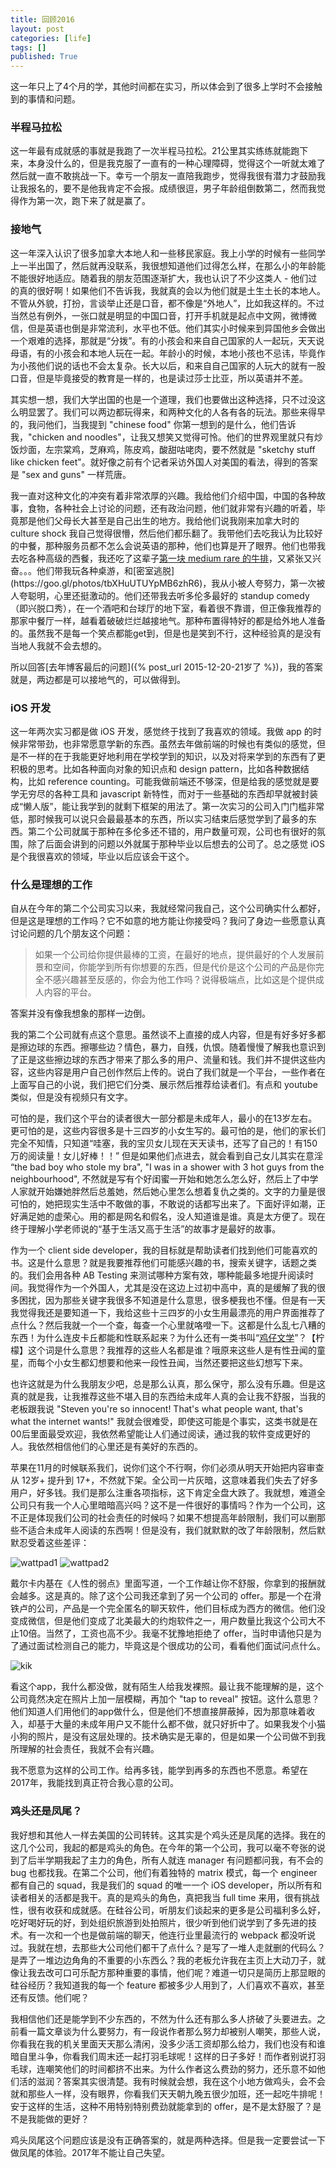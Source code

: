 ```yaml
---
title: 回顾2016
layout: post
categories: [life]
tags: []
published: True
---
```


这一年只上了4个月的学，其他时间都在实习，所以体会到了很多上学时不会接触到的事情和问题。

### 半程马拉松

这一年最有成就感的事就是我跑了一次半程马拉松。21公里其实练练就能跑下来，本身没什么的，但是我克服了一直有的一种心理障碍，觉得这个一听就太难了然后就一直不敢挑战一下。幸亏一个朋友一直陪我跑步，觉得我很有潜力才鼓励我让我报名的，要不是他我肯定不会报。成绩很逗，男子年龄组倒数第二，然而我觉得作为第一次，跑下来了就是赢了。

### 接地气

这一年深入认识了很多加拿大本地人和一些移民家庭。我上小学的时候有一些同学上一半出国了，然后就再没联系，我很想知道他们过得怎么样，在那么小的年龄能不能很好地适应。随着我的朋友范围逐渐扩大，我也认识了不少这类人 - 他们过的真的很好啊！如果他们不告诉我，我就真的会以为他们就是土生土长的本地人。不管从外貌，打扮，言谈举止还是口音，都不像是“外地人”，比如我这样的。不过当然总有例外，一张口就是明显的中国口音，打开手机就是起点中文网，微博微信，但是英语也倒是非常流利，水平也不低。他们其实小时候来到异国他乡会做出一个艰难的选择，那就是“分拨”。有的小孩会和来自自己国家的人一起玩，天天说母语，有的小孩会和本地人玩在一起。年龄小的时候，本地小孩也不忌讳，毕竟作为小孩他们说的话也不会太复杂。长大以后，和来自自己国家的人玩大的就有一股口音，但是毕竟接受的教育是一样的，也是读过莎士比亚，所以英语并不差。

其实想一想，我们大学出国的也是一个道理，我们也要做出这种选择，只不过没这么明显罢了。我们可以两边都玩得来，和两种文化的人各有各的玩法。那些来得早的，我问他们，当我提到 "chinese food" 你第一想到的是什么，他们告诉我，"chicken and noodles"，让我又想笑又觉得可怜。他们的世界观里就只有炒饭炒面，左宗棠鸡，芝麻鸡，陈皮鸡，酸甜咕咾肉，要不然就是 "sketchy stuff like chicken feet"。就好像之前有个记者采访外国人对美国的看法，得到的答案是 "sex and guns" 一样荒唐。

我一直对这种文化的冲突有着非常浓厚的兴趣。我给他们介绍中国，中国的各种故事，食物，各种社会上讨论的问题，还有政治问题，他们就非常有兴趣的听着，毕竟那是他们父母长大甚至是自己出生的地方。我给他们说我刚来加拿大时的 culture shock 我自己觉得很懵，然后他们都乐翻了。我带他们去吃我认为比较好的中餐，那种服务员都不怎么会说英语的那种，他们也算是开了眼界。他们也带我去吃各种高级的西餐，我还吃了这辈子[第一块 medium rare 的牛排](https://www.instagram.com/p/BOG3q2JgQTi/?taken-by=__steven_xu__)，又紧张又兴奋。。。他们带我玩各种桌游，和[密室逃脱](https://goo.gl/photos/tbXHuUTUYpMB6zhR6)，我从小被人夸努力，第一次被人夸聪明，心里还挺激动的。他们还带我去听多伦多最好的 standup comedy （即兴脱口秀），在一个酒吧和台球厅的地下室，看着很不靠谱，但正像我推荐的那家中餐厅一样，越看着破破烂烂越接地气。那种布置得特好的都是给外地人准备的。虽然我不是每一个笑点都能get到，但是也是笑到不行，这种经验真的是没有当地人我就不会去想的。

所以回答[去年博客最后的问题]({% post_url 2015-12-20-21岁了 %})，我的答案就是，两边都是可以接地气的，可以做得到。

### iOS 开发

这一年两次实习都是做 iOS 开发，感觉终于找到了我喜欢的领域。我做 app 的时候非常带劲，也非常愿意学新的东西。虽然去年做前端的时候也有类似的感觉，但是不一样的在于我能更好地利用在学校学到的知识，以及对将来学到的东西有了更积极的思考。比如各种面向对象的知识点和 design pattern，比如各种数据结构，比如 reference counting。可能我做前端还不够深，但是给我的感觉就是要学无穷尽的各种工具和 javascript 新特性，而对于一些基础的东西却早就被封装成“懒人版”，能让我学到的就剩下框架的用法了。第一次实习的公司入门门槛非常低，那时候我可以说只会最最基本的东西，所以实习结束后感觉学到了最多的东西。第二个公司就属于那种在多伦多还不错的，用户数量可观，公司也有很好的氛围，除了后面会讲到的问题以外就属于那种毕业以后想去的公司了。总之感觉 iOS 是个我很喜欢的领域，毕业以后应该会干这个。

### 什么是理想的工作

自从在今年的第二个公司实习以来，我就经常问我自己，这个公司确实什么都好，但是这是理想的工作吗？它不如意的地方能让你接受吗？我问了身边一些愿意认真讨论问题的几个朋友这个问题：

> 如果一个公司给你提供最棒的工资，在最好的地点，提供最好的个人发展前景和空间，你能学到所有你想要的东西，但是代价是这个公司的产品是你完全不感兴趣甚至反感的，你会为他工作吗？说得极端点，比如这是个提供成人内容的平台。

答案并没有像我想象的那样一边倒。

我的第二个公司就有点这个意思。虽然谈不上直接的成人内容，但是有好多好多都是擦边球的东西。擦哪些边？情色，暴力，自残，仇恨。随着慢慢了解我也意识到了正是这些擦边球的东西才带来了那么多的用户、流量和钱。我们并不提供这些内容，这些内容是用户自己创作然后上传的。说白了我们就是一个平台，一些作者在上面写自己的小说，我们把它们分类、展示然后推荐给读者们。有点和 youtube 类似，但是没有视频只有文字。

可怕的是，我们这个平台的读者很大一部分都是未成年人，最小的在13岁左右。更可怕的是，这些内容很多是十三四岁的小女生写的。最可怕的是，他们的家长们完全不知情，只知道“哇塞，我的宝贝女儿现在天天读书，还写了自己的！有150万的阅读量！女儿好棒！！” 但是如果他们点进去，就会看到自己女儿其实在意淫 “the bad boy who stole my bra", "I was in a shower with 3 hot guys from the neighbourhood", 不然就是写有个好闺蜜一开始和她怎么怎么好，然后上了中学人家就开始嫌她胖然后总羞她，然后她心里怎么想着复仇之类的。文字的力量是很可怕的，她把现实生活中不敢做的事，不敢说的话都写出来了。下面好评如潮，正好满足她的虚荣心。用的都是网名和假名，没人知道谁是谁。真是太方便了。现在终于理解小学老师说的“基于生活又高于生活”的故事才是最好的故事。

作为一个 client side developer，我的目标就是帮助读者们找到他们可能喜欢的书。这是什么意思？就是我要推荐他们可能感兴趣的书，搜索关键字，话题之类的。我们会用各种 AB Testing 来测试哪种方案有效，哪种能最多地提升阅读时间。我觉得作为一个外国人，尤其是没在这边上过初中高中，真的是缓解了我的很多困扰，因为那些关键字我很多不知道是什么意思，很多梗我也不懂。但是有一天我觉得我还是要知道一下，我给这些十三四岁的小女生用最漂亮的用户界面推荐了点什么？然后我就一个一个查，每查一个心里就咯噔一下。这都是什么乱七八糟的东西！为什么连皮卡丘都能和性联系起来？为什么还有一类书叫“[鸡仔文学](https://en.wikipedia.org/wiki/Chick_lit)”？【柠檬】这个词是什么意思？我推荐的这些人名都是谁？哦原来这些人是有性丑闻的童星，而每个小女生都幻想要和他来一段性丑闻，当然还要把这些幻想写下来。

也许这就是为什么我朋友少吧，总是那么认真，那么保守，那么没有乐趣。但是这真的就是我，让我推荐这些不堪入目的东西给未成年人真的会让我不舒服，当我的老板跟我说 "Steven you're so innocent! That's what people want, that's what the internet wants!" 我就会很难受，即使这可能是个事实，这类书就是在00后里面最受欢迎，我依然希望能让人们通过阅读，通过我的软件变成更好的人。我依然相信他们的心里还是有美好的东西的。

苹果在11月的时候联系我们，说你们这个不行啊，你们必须从明天开始把内容审查从 12岁+ 提升到 17+，不然就下架。全公司一片灰暗，这意味着我们失去了好多用户，好多钱。我们是那么注重各项指标，这下肯定全盘大跌了。我就想，难道全公司只有我一个人心里暗暗高兴吗？这不是一件很好的事情吗？作为一个公司，这不正是体现我们公司的社会责任的时候吗？如果不想提高年龄限制，我们可以删那些不适合未成年人阅读的东西啊！但是没有，我们就默默的改了年龄限制，然后默默忍受着这些差评：

![wattpad1](/assets/wattpad1.png)
![wattpad2](/assets/wattpad2.png)

戴尔卡内基在《人性的弱点》里面写道，一个工作越让你不舒服，你拿到的报酬就会越多。这是真的。除了这个公司我还拿到了另一个公司的 offer。那是一个在滑铁卢的公司，产品是一个完全匿名的聊天软件，他们目标成为西方的微信。他们没变成微信，但是他们变成了北美最大的约炮软件之一，用户数量比我这个公司大不止10倍。当然了，工资也高不少。我毫不犹豫地拒绝了 offer，当时申请他只是为了通过面试检测自己的能力，毕竟这是个很成功的公司，看看他们面试问点什么。

![kik](/assets/kik.jpg)

看这个app，我什么都没做，就有陌生人给我发裸照。最让我不能理解的是，这个公司竟然决定在照片上加一层模糊，再加个 "tap to reveal" 按钮。这什么意思？他们知道人们用他们的app做什么，但是他们不想直接屏蔽掉，因为那意味着收入，却基于大量的未成年用户又不能什么都不做，就只好折中了。如果我发个小猫小狗的照片，是没有这层处理的。技术确实是无辜的，但是如果一个公司做不到我所理解的社会责任，我就不会有兴趣。

我不愿意为这样的公司工作。给再多钱，能学到再多的东西也不愿意。希望在2017年，我能找到真正符合我心意的公司。

### 鸡头还是凤尾？

我好想和其他人一样去美国的公司转转。这其实是个鸡头还是凤尾的选择。我在的这几个公司，我起的都是鸡头的角色。在今年的第一个公司，我可以毫不夸张的说到了后半学期我起了主力的角色，所有人就连 manager 有问题都问我，有不会的 bug 也都找我。在第二个公司，他们有着独特的 matrix 模式，每一个 engineer 都有自己的 squad，我是我们的 squad 的唯一一个 iOS developer，所以所有和读者相关的活都是我干。真的是鸡头的角色，真把我当 full time 来用，很有挑战性，很有收获和成就感。在硅谷公司，听朋友们谈起来的更多是公司福利多么好，吃好喝好玩的好，到处组织旅游到处拍照片，很少听到他们说学到了多先进的技术。有一次和一个也是做前端的聊天，他连行业里最流行的 webpack 都没听说过。我就在想，去那些大公司他们都干了点什么？是写了一堆人走就删的代码么？是弄了一堆边边角角的不重要的小东西么？我的老板允许我在主页上大动刀子，就像让我去改可口可乐配方那种重要的事情，他们呢？难道一切只是简历上那显眼的硅谷经历？我知道我的每一个 feature 都被多少人用到了，人们喜欢不喜欢，甚至还有反馈。他们呢？

我相信他们还是能学到不少东西的，不然为什么还有那么多人挤破了头要进去。之前看一篇文章谈为什么要努力，有一段说作者那么努力却被别人嘲笑，那些人说，你看我在我的机关里面天天那么清闲，没多少活工资却那么给力，我们也没有和谁暗自里斗争，你看我们周末还一起打羽毛球呢！这样的日子多好！而作者别说打羽毛球，连嘲笑他们的时间都挤不出来。为什么作者这么费劲的努力，还乐意不如他们活的滋润？答案其实很清楚。我有时候就会想，我在这个小地方做鸡头，会不会就和那些人一样，没有眼界，你看我们天天朝九晚五很少加班，还一起吃牛排呢！安于这样的生活，这种不用特别特别费劲就能拿到的 offer，是不是太舒服了？是不是我能做的更好？

鸡头凤尾这个问题应该是没有正确答案的，就是两种选择。但是我一定要尝试一下做凤尾的体验。2017年不能让自己失望。
